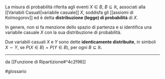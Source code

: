 La misura di probabilità riferita agli eventi $X \in B,\ B \subseteq \mathbb{R}$, associati alla [[Variabili Casuali|variabile casuale]] $X$, soddisfa gli [[assiomi di Kolmogorov]] ed è detta **distribuzione (legge) di probabilità** di $X$.

In genere, non si fa menzione dello spazio di partenza e si identifica una variabile casuale $X$ con la sua distribuzione di probabilità.

Due variabili casuali $X$ e $Y$ sono dette **identicamente distribuite**, in simboli $X \sim Y$, se $P(X \in B) = P(Y \in B)$, per ogni $B \subseteq \mathbb{R}$.


***
da [[Funzione di Ripartizione#^4c2f96]]

#glossario 